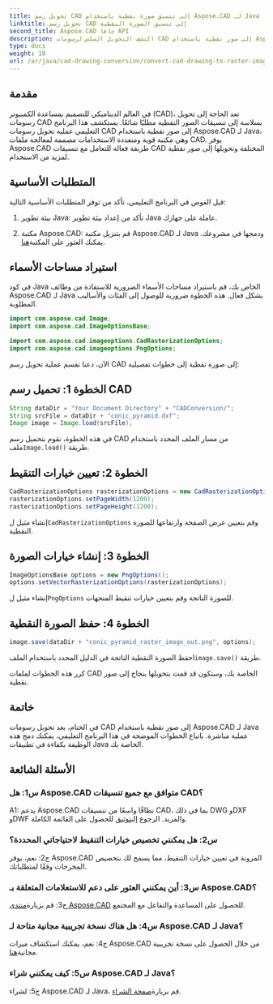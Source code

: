 ```yaml
---
title: تحويل رسم CAD إلى تنسيق صورة نقطية باستخدام Aspose.CAD لـ Java
linktitle: تحويل رسم CAD إلى تنسيق الصورة النقطية
second_title: Aspose.CAD جافا API
description: اكتشف التحويل السلس لرسومات CAD إلى صور نقطية باستخدام Aspose.CAD لـ Java. اتبع دليلنا خطوة بخطوة للتكامل الفعال.
type: docs
weight: 10
url: /ar/java/cad-drawing-conversion/convert-cad-drawing-to-raster-image/
---
```

## مقدمة

في العالم الديناميكي للتصميم بمساعدة الكمبيوتر (CAD)، تعد الحاجة إلى تحويل رسومات CAD بسلاسة إلى تنسيقات الصور النقطية مطلبًا شائعًا. يستكشف هذا البرنامج التعليمي عملية تحويل رسومات CAD إلى صور نقطية باستخدام Aspose.CAD لـ Java، وهي مكتبة قوية ومتعددة الاستخدامات مصممة لمعالجة ملفات CAD. يوفر Aspose.CAD طريقة فعالة للتعامل مع تنسيقات CAD المختلفة وتحويلها إلى صور نقطية لمزيد من الاستخدام.

## المتطلبات الأساسية

قبل الغوص في البرنامج التعليمي، تأكد من توفر المتطلبات الأساسية التالية:

1. بيئة تطوير Java: تأكد من إعداد بيئة تطوير Java عاملة على جهازك.

2. مكتبة Aspose.CAD: قم بتنزيل مكتبة Aspose.CAD لـ Java ودمجها في مشروعك. يمكنك العثور على المكتبة[هنا](https://releases.aspose.com/cad/java/).

## استيراد مساحات الأسماء

في كود Java الخاص بك، قم باستيراد مساحات الأسماء الضرورية للاستفادة من وظائف Aspose.CAD لـ Java بشكل فعال. هذه الخطوة ضرورية للوصول إلى الفئات والأساليب المطلوبة.

```java
import com.aspose.cad.Image;
import com.aspose.cad.ImageOptionsBase;

import com.aspose.cad.imageoptions.CadRasterizationOptions;
import com.aspose.cad.imageoptions.PngOptions;
```

الآن، دعنا نقسم عملية تحويل رسم CAD إلى صورة نقطية إلى خطوات تفصيلية:

## الخطوة 1: تحميل رسم CAD

```java
String dataDir = "Your Document Directory" + "CADConversion/";
String srcFile = dataDir + "conic_pyramid.dxf";
Image image = Image.load(srcFile);
```

 في هذه الخطوة، نقوم بتحميل رسم CAD من مسار الملف المحدد باستخدام ملف`Image.load()` طريقة.

## الخطوة 2: تعيين خيارات التنقيط

```java
CadRasterizationOptions rasterizationOptions = new CadRasterizationOptions();
rasterizationOptions.setPageWidth(1200);
rasterizationOptions.setPageHeight(1200);
```

 إنشاء مثيل ل`CadRasterizationOptions` وقم بتعيين عرض الصفحة وارتفاعها للصورة النقطية.

## الخطوة 3: إنشاء خيارات الصورة

```java
ImageOptionsBase options = new PngOptions();
options.setVectorRasterizationOptions(rasterizationOptions);
```

 إنشاء مثيل ل`PngOptions` للصورة الناتجة وقم بتعيين خيارات تنقيط المتجهات.

## الخطوة 4: حفظ الصورة النقطية

```java
image.save(dataDir + "conic_pyramid_raster_image_out.png", options);
```

 احفظ الصورة النقطية الناتجة في الدليل المحدد باستخدام الملف`image.save()` طريقة.

كرر هذه الخطوات لملفات CAD الخاصة بك، وستكون قد قمت بتحويلها بنجاح إلى صور نقطية.

## خاتمة

في الختام، يعد تحويل رسومات CAD إلى صور نقطية باستخدام Aspose.CAD لـ Java عملية مباشرة. باتباع الخطوات الموضحة في هذا البرنامج التعليمي، يمكنك دمج هذه الوظيفة بكفاءة في تطبيقات Java الخاصة بك.

## الأسئلة الشائعة

### س1: هل Aspose.CAD متوافق مع جميع تنسيقات CAD؟

 A1: يدعم Aspose.CAD نطاقًا واسعًا من تنسيقات CAD، بما في ذلك DWG وDXF وDWF والمزيد. الرجوع إلى[توثيق](https://reference.aspose.com/cad/java/) للحصول على القائمة الكاملة.

### س2: هل يمكنني تخصيص خيارات التنقيط لاحتياجاتي المحددة؟

ج2: نعم، يوفر Aspose.CAD المرونة في تعيين خيارات التنقيط، مما يسمح لك بتخصيص المخرجات وفقًا لمتطلباتك.

### س3: أين يمكنني العثور على دعم للاستعلامات المتعلقة بـ Aspose.CAD؟

 ج3: قم بزيارة[منتدى Aspose.CAD](https://forum.aspose.com/c/cad/19) للحصول على المساعدة والتفاعل مع المجتمع.

### س4: هل هناك نسخة تجريبية مجانية متاحة لـ Aspose.CAD لـ Java؟

 ج4: نعم، يمكنك استكشاف ميزات Aspose.CAD من خلال الحصول على نسخة تجريبية مجانية[هنا](https://releases.aspose.com/).

### س5: كيف يمكنني شراء Aspose.CAD لـ Java؟

 ج5: لشراء Aspose.CAD لـ Java، قم بزيارة[صفحة الشراء](https://purchase.aspose.com/buy).